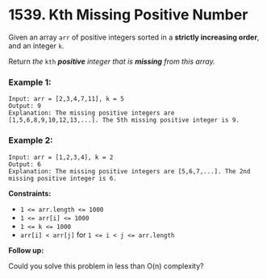# 1539. Kth Missing Positive Number

Given an array `arr` of positive integers sorted in a **strictly increasing order**, and an integer `k`.

Return _the_ `kth` _**positive** integer that is **missing** from this array._

### **Example 1:**

    Input: arr = [2,3,4,7,11], k = 5
    Output: 9
    Explanation: The missing positive integers are [1,5,6,8,9,10,12,13,...]. The 5th missing positive integer is 9.

### **Example 2:**

    Input: arr = [1,2,3,4], k = 2
    Output: 6
    Explanation: The missing positive integers are [5,6,7,...]. The 2nd missing positive integer is 6.

**Constraints:**

*   `1 <= arr.length <= 1000`
*   `1 <= arr[i] <= 1000`
*   `1 <= k <= 1000`
*   `arr[i] < arr[j]` for `1 <= i < j <= arr.length`

**Follow up:**

Could you solve this problem in less than O(n) complexity?